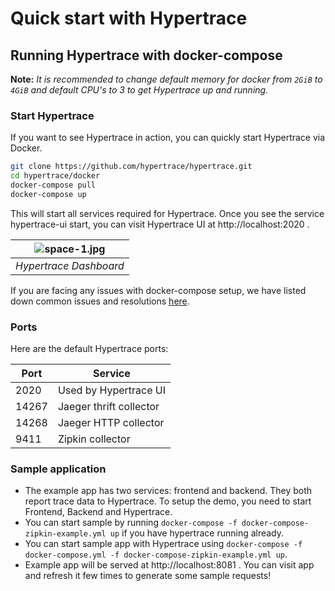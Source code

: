 # Quick start with Hypertrace

## Running Hypertrace with docker-compose

**Note:** *It is recommended to change default memory for docker from `2GiB` to `4GiB` and default CPU's to 3 to get Hypertrace up and running.* 

### Start Hypertrace

If you want to see Hypertrace in action, you can quickly start Hypertrace via Docker.

```bash
git clone https://github.com/hypertrace/hypertrace.git
cd hypertrace/docker
docker-compose pull
docker-compose up
```

This will start all services required for Hypertrace. Once you see the service hypertrace-ui start, you can visit Hypertrace UI at http://localhost:2020 . 

| ![space-1.jpg](https://s3.amazonaws.com/hypertrace-docs/dashboard-1.png) | 
|:--:| 
| *Hypertrace Dashboard* |

If you are facing any issues with docker-compose setup, we have listed down common issues and resolutions [here](https://docs.hypertrace.org/troubleshooting/docker-compose/).

### Ports

Here are the default Hypertrace ports:

| Port  | Service                 |
|-------|-------------------------|
| 2020  | Used by Hypertrace UI   |
| 14267 | Jaeger thrift collector |
| 14268 | Jaeger HTTP collector   |
| 9411  | Zipkin collector        |


### Sample application
- The example app has two services: frontend and backend. They both report trace data to Hypertrace. To setup the demo, you need to start Frontend, Backend and Hypertrace. 
- You can start sample by running `docker-compose -f docker-compose-zipkin-example.yml up` if you have hypertrace running already. 
- You can start sample app with Hypertrace using `docker-compose -f docker-compose.yml -f docker-compose-zipkin-example.yml up`.
- Example app will be served at http://localhost:8081 . You can visit app and refresh it few times to generate some sample requests!
